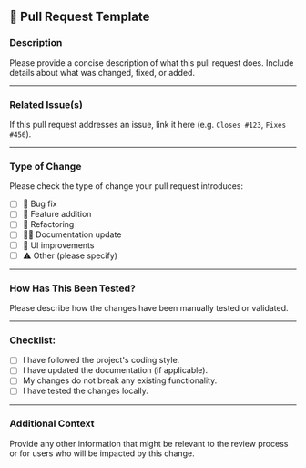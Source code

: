 ## 📝 Pull Request Template

### Description

Please provide a concise description of what this pull request does. Include details about what was changed, fixed, or added.

---

### Related Issue(s)

If this pull request addresses an issue, link it here (e.g. `Closes #123`, `Fixes #456`).

---

### Type of Change

Please check the type of change your pull request introduces:

- [ ] 🐛 Bug fix
- [ ] 🚀 Feature addition
- [ ] 🔧 Refactoring
- [ ] 🧑‍💻 Documentation update
- [ ] 🎨 UI improvements
- [ ] ⚠️ Other (please specify)

---

### How Has This Been Tested?

Please describe how the changes have been manually tested or validated.

---

### Checklist:

- [ ] I have followed the project's coding style.
- [ ] I have updated the documentation (if applicable).
- [ ] My changes do not break any existing functionality.
- [ ] I have tested the changes locally.

---

### Additional Context

Provide any other information that might be relevant to the review process or for users who will be impacted by this change.
